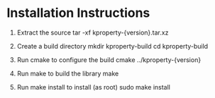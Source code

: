 # Installation Instructions

1. Extract the source
    tar -xf kproperty-{version}.tar.xz

2. Create a build directory
    mkdir kproperty-build
    cd kproperty-build

3. Run cmake to configure the build
    cmake ../kproperty-{version}

4. Run make to build the library
    make

5. Run make install to install (as root)
    sudo make install
